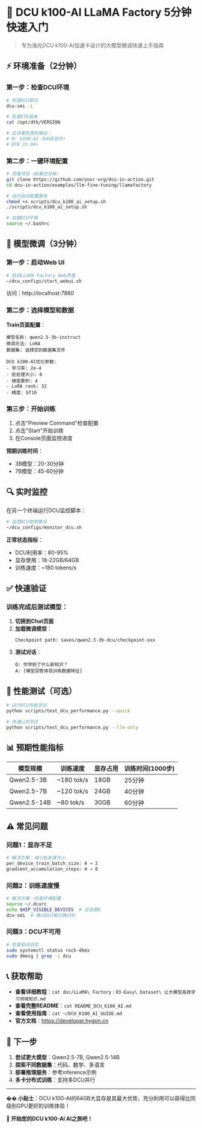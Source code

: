 # 🚀 DCU k100-AI LLaMA Factory 5分钟快速入门

> 专为海光DCU k100-AI加速卡设计的大模型微调快速上手指南

## ⚡ 环境准备（2分钟）

### 第一步：检查DCU环境

```bash
# 检查DCU驱动
dcu-smi -L

# 检查DTK版本
cat /opt/dtk/VERSION

# 应该看到类似输出：
# 0: k100-AI（64GB显存）
# DTK 25.04+
```

### 第二步：一键环境配置

```bash
# 克隆项目（如果还没有）
git clone https://github.com/your-org/dcu-in-action.git
cd dcu-in-action/examples/llm-fine-tuning/llamafactory

# 运行自动配置脚本
chmod +x scripts/dcu_k100_ai_setup.sh
./scripts/dcu_k100_ai_setup.sh

# 加载DCU环境
source ~/.bashrc
```

## 🎯 模型微调（3分钟）

### 第一步：启动Web UI

```bash
# 启动LLaMA Factory Web界面
~/dcu_configs/start_webui.sh
```

访问：http://localhost:7860

### 第二步：选择模型和数据

**Train页面配置**：

```
模型名称: qwen2.5-3b-instruct
微调方法: LoRA
数据集: 选择您的数据集文件

DCU k100-AI优化参数:
- 学习率: 2e-4
- 批处理大小: 8
- 梯度累积: 4
- LoRA rank: 32
- 精度: bf16
```

### 第三步：开始训练

1. 点击"Preview Command"检查配置
2. 点击"Start"开始训练
3. 在Console页面监控进度

**预期训练时间**：
- 3B模型：20-30分钟
- 7B模型：45-60分钟

## 🔍 实时监控

在另一个终端运行DCU监控脚本：

```bash
# 监控DCU使用情况
~/dcu_configs/monitor_dcu.sh
```

**正常状态指标**：
- DCU利用率：80-95%
- 显存使用：18-22GB/64GB
- 训练速度：~180 tokens/s

## ✅ 快速验证

### 训练完成后测试模型：

1. **切换到Chat页面**
2. **加载微调模型**：
   ```
   Checkpoint path: saves/qwen2.5-3b-dcu/checkpoint-xxx
   ```
3. **测试对话**：
   ```
   Q: 你学到了什么新知识？
   A: [模型回答体现训练数据特征]
   ```

## 🚀 性能测试（可选）

```bash
# 运行DCU性能测试
python scripts/test_dcu_performance.py --quick

# 快速LLM测试
python scripts/test_dcu_performance.py --llm-only
```

## 📊 预期性能指标

| 模型规模 | 训练速度 | 显存占用 | 训练时间(1000步) |
|----------|----------|----------|------------------|
| Qwen2.5-3B | ~180 tok/s | 18GB | 25分钟 |
| Qwen2.5-7B | ~120 tok/s | 24GB | 40分钟 |
| Qwen2.5-14B | ~80 tok/s | 30GB | 60分钟 |

## ⚠️ 常见问题

### 问题1：显存不足
```bash
# 解决方案：减小批处理大小
per_device_train_batch_size: 4 → 2
gradient_accumulation_steps: 4 → 8
```

### 问题2：训练速度慢
```bash
# 解决方案：检查环境配置
source ~/.dcurc
echo $HIP_VISIBLE_DEVICES  # 应该是0
dcu-smi  # 确认DCU被正确识别
```

### 问题3：DCU不可用
```bash
# 检查驱动状态
sudo systemctl status rock-dkms
sudo dmesg | grep -i dcu
```

## 📞 获取帮助

- **查看详细教程**：`cat doc/LLaMA\ Factory：03-Easy\ Dataset\ 让大模型高效学习领域知识.md`
- **查看完整README**：`cat README_DCU_K100_AI.md`
- **查看使用指南**：`cat ~/DCU_K100_AI_GUIDE.md`
- **官方文档**：https://developer.hygon.cn

## 🎉 下一步

1. **尝试更大模型**：Qwen2.5-7B, Qwen2.5-14B
2. **探索不同数据集**：代码、数学、多语言
3. **部署推理服务**：参考inference示例
4. **多卡分布式训练**：支持多DCU并行

---

**�� 小贴士**：DCU k100-AI的64GB大显存是其最大优势，充分利用可以获得比同级别GPU更好的训练体验！

**🚀 开始您的DCU k100-AI AI之旅吧！** 